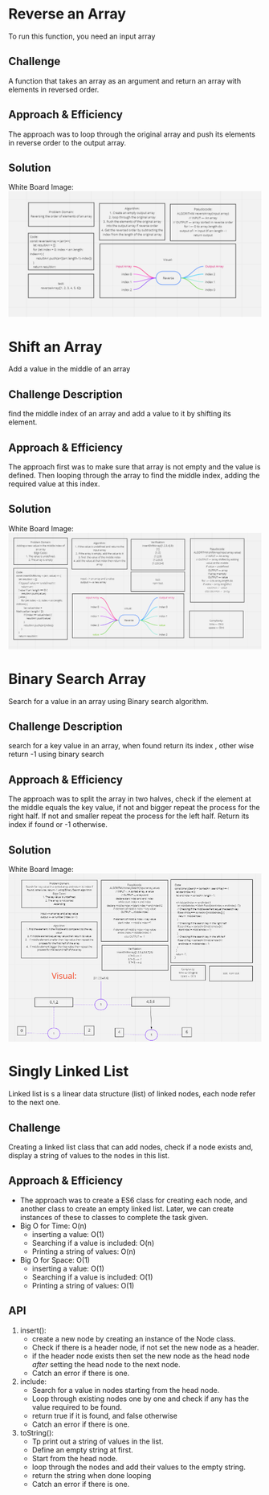 # Reverse an Array
To run this function, you need an input array

## Challenge
A function that takes an array as an argument and return an array with elements in reversed order.

## Approach & Efficiency
The approach was to loop through the original array and push its elements in reverse order to the output array.

## Solution
White Board Image:
![](assets/reverse-array.png)

# Shift an Array
Add a value in the middle of an array

## Challenge Description
find the middle index of an array and add a value to it by shifting its element.

## Approach & Efficiency
The approach first was to make sure that array is not empty and the value is defined.
Then looping through the array to find the middle index, adding the required value at this index.

## Solution
White Board Image:
![](assets/ArrayShift.png)

# Binary Search Array
Search for a value in an array using Binary search algorithm.

## Challenge Description
search for a key value in an array, when found return its index , other wise return -1 using binary search

## Approach & Efficiency
The approach was to split the array in two halves, check if the element at the middle equals the key value, if not and bigger repeat the process for the right half. If not and smaller repeat the process for the left half. Return its index if found or -1 otherwise.

## Solution
White Board Image:
![](assets/BinarySearch.png)

# Singly Linked List
Linked list is s a linear data structure (list) of linked nodes, each node refer to the next one.

## Challenge
Creating a linked list class that can add nodes, check if a node exists and, display a string of values to the nodes in this list.

## Approach & Efficiency
* The approach was to create a ES6 class for creating each node, and another class to create an empty linked list. Later, we can create instances of these to classes to complete the task given.
* Big O for Time: O(n)
  - inserting a value: O(1)
  - Searching if a value is included: O(n)
  - Printing a string of values: O(n)
* Big O for Space: O(1)
  - inserting a value: O(1)
  - Searching if a value is included: O(1)
  - Printing a string of values: O(1)


## API
1. insert(): 
   - create a new node by creating an instance of the Node class.
   - Check if there is a header node, if not set the new node as a header.
   - if the header node exists then set the new node as the head node *after* setting the head node to the next node.
   - Catch an error if there is one.
2. include:
   - Search for a value in nodes starting from the head node.
   - Loop through existing nodes one by one and check if any has the value required to be found.
   - return true if it is found, and false otherwise
   - Catch an error if there is one.
3. toString():
   - Tp print out a string of values in the list.
   - Define an empty string at first.
   - Start from the head node.
   - loop through the nodes and add their values to the empty string.
   - return the string when done looping
   - Catch an error if there is one.